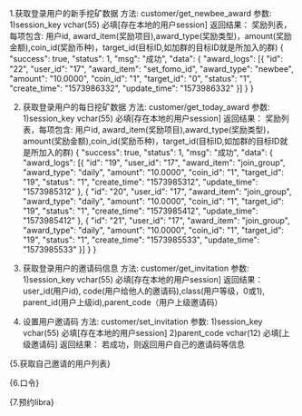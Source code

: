 
1.获取登录用户的新手挖矿数据
方法: customer/get_newbee_award
参数:
1)session_key vchar(55) 必填[存在本地的用户session]
返回结果：
奖励列表，每项包含:
用户id, award_item(奖励项目),award_type(奖励类型)，amount(奖励金额),coin_id(奖励币种)，target_id(目标ID,如加群的目标ID就是所加入的群)
{
	"success": true,
	"status": 1,
	"msg": "成功",
	"data": {
		"award_logs": [{
			"id": "22",
			"user_id": "17",
			"award_item": "set_fomo_id",
			"award_type": "newbee",
			"amount": "10.0000",
			"coin_id": "1",
			"target_id": "0",
			"status": "1",
			"create_time": "1573986332",
			"update_time": "1573986332"
		}]
	}
}

2. 获取登录用户的每日挖矿数据
方法: customer/get_today_award
参数:
1)session_key vchar(55) 必填[存在本地的用户session]
返回结果：
奖励列表，每项包含:
用户id, award_item(奖励项目),award_type(奖励类型)，amount(奖励金额),coin_id(奖励币种)，target_id(目标ID,如加群的目标ID就是所加入的群)
{
	"success": true,
	"status": 1,
	"msg": "成功",
	"data": {
		"award_logs": [{
			"id": "19",
			"user_id": "17",
			"award_item": "join_group",
			"award_type": "daily",
			"amount": "10.0000",
			"coin_id": "1",
			"target_id": "19",
			"status": "1",
			"create_time": "1573985312",
			"update_time": "1573985312"
		}, {
			"id": "20",
			"user_id": "17",
			"award_item": "join_group",
			"award_type": "daily",
			"amount": "10.0000",
			"coin_id": "1",
			"target_id": "19",
			"status": "1",
			"create_time": "1573985412",
			"update_time": "1573985412"
		}, {
			"id": "21",
			"user_id": "17",
			"award_item": "join_group",
			"award_type": "daily",
			"amount": "10.0000",
			"coin_id": "1",
			"target_id": "19",
			"status": "1",
			"create_time": "1573985533",
			"update_time": "1573985533"
		}]
	}
}


3. 获取登录用户的邀请码信息
方法: customer/get_invitation
参数:
1)session_key vchar(55) 必填[存在本地的用户session]
返回结果：
user_id(用户id), code(用户给他人的邀请码),class(用户等级，0或1), parent_id(用户上级id),parent_code（用户上级邀请码）

4. 设置用户邀请码
方法: customer/set_invitation
参数:
1)session_key vchar(55) 必填[存在本地的用户session]
2)parent_code   vchar(12) 必填[上级邀请码]
返回结果：
若成功，则返回用户自己的邀请码等信息

{5.获取自己邀请的用户列表}

{6.口令}

{7.预约libra}